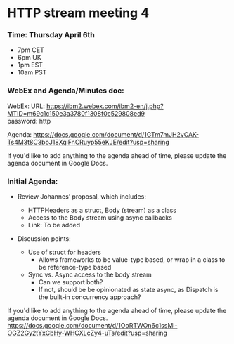 # HTTP stream meeting 4

### Time: Thursday April 6th 
* 7pm CET 
* 6pm UK 
* 1pm EST 
* 10am PST

### WebEx and Agenda/Minutes doc:

WebEx:      URL:        https://ibm2.webex.com/ibm2-en/j.php?MTID=m69c1c150e3a3780f1308f0c529808ed9  
            password:   http  

Agenda:     https://docs.google.com/document/d/1GTm7mJH2vCAK-Ts4M3t8C3boJ18XqiFnCRuyp55eKJE/edit?usp=sharing  

If you'd like to add anything to the agenda ahead of time, please update the agenda document in Google Docs.

### Initial Agenda:         
* Review Johannes’ proposal, which includes:
  * HTTPHeaders as a struct, Body (stream) as a class
  * Access to the Body stream using async callbacks 
  * Link:           To be added

* Discussion points:
  * Use of struct for headers
    * Allows frameworks to be value-type based, or wrap in a class to be reference-type based
  * Sync vs. Async access to the body stream
    * Can we support both?
    * If not, should be be opinionated as state async, as Dispatch is the built-in concurrency approach?

If you'd like to add anything to the agenda ahead of time, please update the agenda document in Google Docs.
    https://docs.google.com/document/d/1OoRTWOn6c1ssMl-OGZ2Gy2tYxCbHy-WHCXLcZy4-uTs/edit?usp=sharing